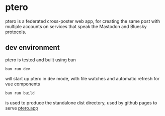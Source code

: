 # ptero

ptero is a federated cross-poster web app, for creating the same post with multiple accounts on services that speak the Mastodon and Bluesky protocols.

## dev environment

ptero is tested and built using bun

``` bash
bun run dev
```

will start up ptero in dev mode, with file watches and automatic refresh for vue components

``` bash
bun run build
```

is used to produce the standalone dist directory, used by github pages to serve [ptero.app](https://ptero.app)
